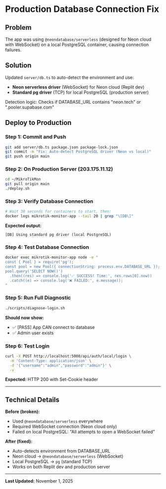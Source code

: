 # Production Database Connection Fix

## Problem
The app was using `@neondatabase/serverless` (designed for Neon cloud with WebSocket) on a local PostgreSQL container, causing connection failures.

## Solution
Updated `server/db.ts` to auto-detect the environment and use:
- **Neon serverless driver** (WebSocket) for Neon cloud (Replit dev)
- **Standard pg driver** (TCP) for local PostgreSQL (production server)

Detection logic: Checks if DATABASE_URL contains "neon.tech" or ".pooler.supabase.com"

## Deploy to Production

### Step 1: Commit and Push
```bash
git add server/db.ts package.json package-lock.json
git commit -m "Fix: Auto-detect PostgreSQL driver (Neon vs local)"
git push origin main
```

### Step 2: On Production Server (203.175.11.12)
```bash
cd ~/MikroTikMon
git pull origin main
./deploy.sh
```

### Step 3: Verify Database Connection
```bash
# Wait 30 seconds for containers to start, then:
docker logs mikrotik-monitor-app --tail 20 | grep "\[DB\]"
```

**Expected output:**
```
[DB] Using standard pg driver (local PostgreSQL)
```

### Step 4: Test Database Connection
```bash
docker exec mikrotik-monitor-app node -e "
const { Pool } = require('pg');
const pool = new Pool({ connectionString: process.env.DATABASE_URL });
pool.query('SELECT NOW()')
  .then((res) => console.log('✅ SUCCESS! Time:', res.rows[0].now))
  .catch((e) => console.log('❌ FAILED:', e.message));
"
```

### Step 5: Run Full Diagnostic
```bash
./scripts/diagnose-login.sh
```

**Should now show:**
- ✅ [PASS] App CAN connect to database
- ✅ Admin user exists

### Step 6: Test Login
```bash
curl -X POST http://localhost:5000/api/auth/local/login \
  -H 'Content-Type: application/json' \
  -d '{"username":"admin","password":"admin"}' \
  -v
```

**Expected:** HTTP 200 with Set-Cookie header

---

## Technical Details

**Before (broken):**
- Used `@neondatabase/serverless` everywhere
- Required WebSocket connection (Neon cloud only)
- Failed on local PostgreSQL: "All attempts to open a WebSocket failed"

**After (fixed):**
- Auto-detects environment from DATABASE_URL
- Neon cloud → `@neondatabase/serverless` (WebSocket)
- Local PostgreSQL → `pg` (standard TCP)
- Works on both Replit dev and production server

---

**Last Updated:** November 1, 2025
